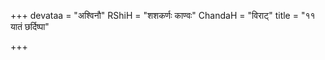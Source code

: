 +++
devataa = "अश्विनौ"
RShiH = "शशकर्णः काण्वः"
ChandaH = "विराट्"
title = "११ यातं छर्दिष्पा"

+++

